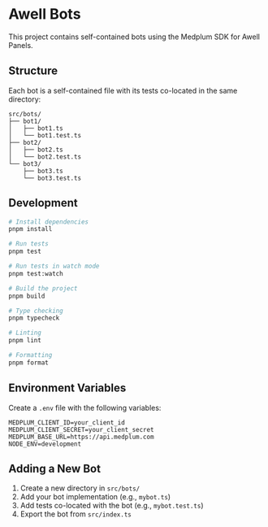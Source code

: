 # Awell Bots

This project contains self-contained bots using the Medplum SDK for Awell Panels.

## Structure

Each bot is a self-contained file with its tests co-located in the same directory:

```
src/bots/
├── bot1/
│   ├── bot1.ts
│   └── bot1.test.ts
├── bot2/
│   ├── bot2.ts
│   └── bot2.test.ts
└── bot3/
    ├── bot3.ts
    └── bot3.test.ts
```

## Development

```bash
# Install dependencies
pnpm install

# Run tests
pnpm test

# Run tests in watch mode
pnpm test:watch

# Build the project
pnpm build

# Type checking
pnpm typecheck

# Linting
pnpm lint

# Formatting
pnpm format
```

## Environment Variables

Create a `.env` file with the following variables:

```env
MEDPLUM_CLIENT_ID=your_client_id
MEDPLUM_CLIENT_SECRET=your_client_secret
MEDPLUM_BASE_URL=https://api.medplum.com
NODE_ENV=development
```

## Adding a New Bot

1. Create a new directory in `src/bots/`
2. Add your bot implementation (e.g., `mybot.ts`)
3. Add tests co-located with the bot (e.g., `mybot.test.ts`)
4. Export the bot from `src/index.ts` 